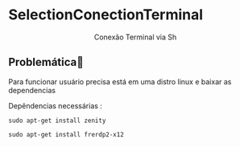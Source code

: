 # SelectionConectionTerminal

<p align="center">Conexão Terminal via Sh</p>

## Problemática🤔

<p align="left">Para funcionar usuário precisa está em uma distro linux e baixar as dependencias</p>
Depêndencias necessárias :



```
sudo apt-get install zenity
```

```
sudo apt-get install frerdp2-x12
```


